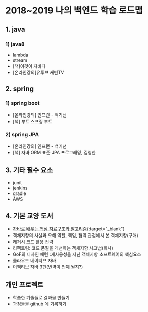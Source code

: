 # 2018~2019 나의 백엔드 학습 로드맵
## 1. java
### 1) java8
* lambda
* stream
* [책]이것이 자바다
* [온라인강의]유투브 케빈TV

## 2. spring
### 1) spring boot
* [온라인강의] 인프런 - 백기선
* [책] 부트 스프링 부트
### 2) spring JPA
* [온라인강의] 인프런 - 백기선
* [책] 자바 ORM 표준 JPA 프로그래밍, 김영한

## 3. 기타 필수 요소
* junit
* jenkins
* gradle
* AWS

## 4. 기본 교양 도서
* [자바로 배우는 핵심 자료구조와 알고리즘](http://www.kyobobook.co.kr/product/detailViewKor.laf?ejkGb=KOR&mallGb=KOR&barcode=9791162240847&orderClick=LAG&Kc=){:target="_blank"}
* 객체지향의 사실과 오해 역할, 책임, 협력 관점에서 본 객체지향(구매)
* 레거시 코드 활용 전략
* 리팩토링: 코드 품질을 개선하는 객체지향 사고법(회사)
* GoF의 디자인 패턴 :재사용성을 지닌 객체지향 소프트웨어의 핵심요소
* 클라우드 네이티브 자바
* 이펙티브 자바 3판(번역이 언제 될지?)

## 개인 프로젝트
* 학습한 기술들로 결과물 만들기
* 과정들을 github 에 기록하기
